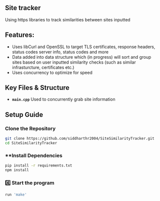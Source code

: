 ## **Site tracker** 
Using https libraries to track similarities between sites inputted

## **Features:**
- Uses libCurl and OpenSSL to target TLS certificates, response headers, status codes server info, status codes and more
- Data added into data structure which (in progress) will sort and group sites based on user inputted similarity checks (such as similar infrasturcture, certificates etc.)
- Uses concurrency to optimize for speed 

##  **Key Files & Structure**  
- **`main.cpp`**  Used to concurrently grab site information 

##  **Setup Guide**  
### Clone the Repository  
```bash  
git clone https://github.com/siddharthr2004/SiteSimilarityTracker.git  
cd SiteSimilarityTracker  
```  

###  **Install Dependencies  
```bash  
pip install -r requirements.txt  
npm install  
```  

### 4️⃣ Start the program  
```bash  
run 'make'
```  

